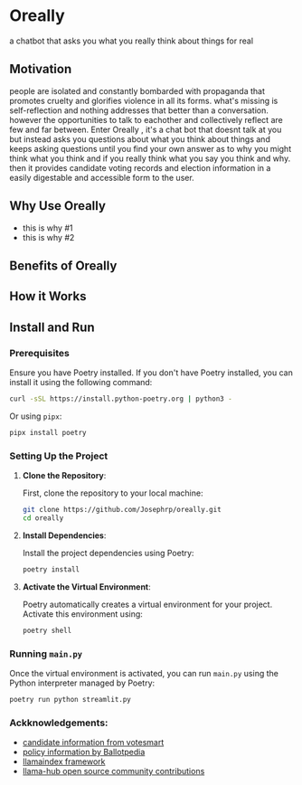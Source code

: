 # Oreally
a chatbot that asks you what you really think about things for real

## Motivation

people are isolated and constantly bombarded with propaganda that promotes cruelty and glorifies violence in all its forms. what's missing is self-reflection and nothing addresses that better than a conversation. however the opportunities to talk to eachother and collectively reflect are few and far between. Enter Oreally , it's a chat bot that doesnt talk at you but instead asks you questions about what you think about things and keeps asking questions until you find your own answer as to why you might think what you think and if you really think what you say you think and why. then it provides candidate voting records and election information in a easily digestable and accessible form to the user.

## Why Use Oreally

- this is why #1 
- this is why #2 

## Benefits of Oreally

## How it Works

## Install and Run

### Prerequisites

Ensure you have Poetry installed. If you don't have Poetry installed, you can install it using the following command:

```bash
curl -sSL https://install.python-poetry.org | python3 -
```

Or using `pipx`:

```bash
pipx install poetry
```

### Setting Up the Project

1. **Clone the Repository**:

   First, clone the repository to your local machine:

   ```bash
   git clone https://github.com/Josephrp/oreally.git
   cd oreally
   ```

2. **Install Dependencies**:

   Install the project dependencies using Poetry:

   ```bash
   poetry install
   ```

3. **Activate the Virtual Environment**:

   Poetry automatically creates a virtual environment for your project. Activate this environment using:

   ```bash
   poetry shell
   ```

### Running `main.py`

Once the virtual environment is activated, you can run `main.py` using the Python interpreter managed by Poetry:

```bash
poetry run python streamlit.py
```

### **Ackknowledgements:**

- [candidate information from votesmart](https://api.votesmart.org/docs/index.html)
- [policy information by Ballotpedia](https://ballotpedia.org/Main_Page)
- [llamaindex framework](https://docs.llamaindex.ai/en/latest/api_reference/readers/web/)
- [llama-hub open source community contributions](https://llamahub.ai/)

